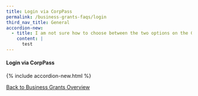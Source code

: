 ```yaml
---
title: Login via CorpPass
permalink: /business-grants-faqs/login
third_nav_title: General
accordion-new:
  - title: I am not sure how to choose between the two options on the GoBusiness Licensing homepage. Where can I get help?
    content: |
      test
---
```


#### Login via CorpPass

{% include accordion-new.html %}

[Back to Business Grants Overview](/business-grants/)
